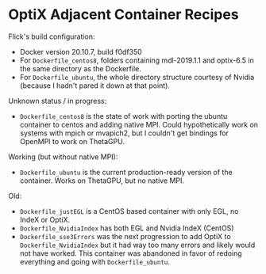 # OptiX Adjacent Container Recipes

Flick's build configuration:
* Docker version 20.10.7, build f0df350
* For `Dockerfile_centos8`, folders containing mdl-2019.1.1 and optix-6.5 in the same directory as the Dockerfile.
* For `Dockerfile_ubuntu`, the whole directory structure courtesy of Nvidia (because I hadn't pared it down at that point).

Unknown status / in progress:
* `Dockerfile_centos8` is the state of work with porting the ubuntu container to centos and adding native MPI.  Could hypothetically work on systems with mpich or mvapich2, but I couldn't get bindings for OpenMPI to work on ThetaGPU.

Working (but without native MPI):
* `Dockerfile_ubuntu` is the current production-ready version of the container.  Works on ThetaGPU, but no native MPI.

Old:
* `Dockerfile_justEGL` is a CentOS based container with only EGL, no IndeX or OptiX.
* `Dockerfile_NvidiaIndex` has both EGL and Nvidia IndeX (CentOS)
* `Dockerfile_sse3Errors` was the next progression to add OptiX to `Dockerfile_NvidiaIndex` but it had way too many errors and likely would not have worked.  This container was abandoned in favor of redoing everything and going with `Dockerfile_ubuntu`.
